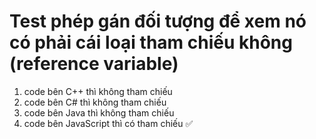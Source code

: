 # Test phép gán đối tượng để xem nó có phải cái loại tham chiếu không (reference variable)

1. code bên C++ thì không tham chiếu
2. code bên C# thì không tham chiếu
3. code bên Java thì không tham chiếu
4. code bên JavaScript thì có tham chiếu ✅
